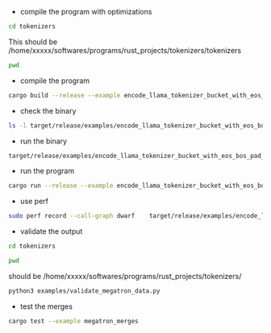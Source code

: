- compile the program with optimizations

```bash
cd tokenizers
```

This should be /home/xxxxx/softwares/programs/rust_projects/tokenizers/tokenizers

```bash
pwd
```

- compile the program

```bash
cargo build --release --example encode_llama_tokenizer_bucket_with_eos_bos_pad_metadata_megatron_lm --features="http"
```

- check the binary

```bash
ls -l target/release/examples/encode_llama_tokenizer_bucket_with_eos_bos_pad_metadata_megatron_lm
```

- run the binary

```bash
target/release/examples/encode_llama_tokenizer_bucket_with_eos_bos_pad_metadata_megatron_lm   ../data ../data/output_folder 2048    teknium/Llama-3.1-AlternateTokenizer 4 np.int32
```

- run the program

```bash
cargo run --release --example encode_llama_tokenizer_bucket_with_eos_bos_pad_metadata_megatron_lm --features="http" ../data/sample_10.jsonl ../data/sample_sc_50k.jsonl ../data/output_folder 2048 teknium/Llama-3.1-AlternateTokenizer 4 np.int32
```

- use perf

```bash
sudo perf record --call-graph dwarf    target/release/examples/encode_llama_tokenizer_bucket_with_eos_bos_pad_metadata_megatron_lm    ../data/sample_sc_50k.jsonl ../data/output_folder 2048    teknium/Llama-3.1-AlternateTokenizer 4 np.int32
```

- validate the output

```bash
cd tokenizers
```

```bash
pwd
```

should be /home/xxxxx/softwares/programs/rust_projects/tokenizers/

```bash
python3 examples/validate_megatron_data.py
```

- test the merges

```bash
cargo test --example megatron_merges
```
